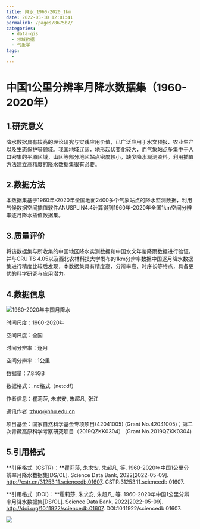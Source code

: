 ```yaml
---
title: 降水_1960-2020_1km
date: 2022-05-10 12:01:41
permalink: /pages/8675b7/
categories:
  - data-gis
  - 领域数据
  - 气象学
tags:
  - 
---
```

# 中国1公里分辨率月降水数据集（1960-2020年）

## **1.研究意义**

降水数据具有较高的理论研究与实践应用价值，已广泛应用于水文预报、农业生产以及生态保护等领域。我国地域辽阔，地形起伏变化较大，而气象站点多集中于人口密集的平原区域，山区等部分地区站点密度较小，缺少降水观测资料。利用插值方法建立高精度的降水数据集很有必要。



## **2.数据方法**

本数据集基于1960年-2020年全国地面2400多个气象站点的降水监测数据，利用气候数据空间插值软件ANUSPLIN4.4计算得到1960年-2020年全国1km空间分辨率逐月降水插值数据集。



## **3.质量评价**

将该数据集与所收集的中国地区降水实测数据和中国水文年鉴降雨数据进行验证，并与CRU TS 4.05以及西北农林科技大学发布的1km分辨率数据中国逐月降水数据集进行精度比较后发现，本数据集具有精度高、分辨率高、时序长等特点，具备更优的科学研究与应用潜力。



## **4.数据信息**

![1960-2020年中国月降水](http://pics.landcover100.com/pics/20222210/6279e49fc7d99.png)

时间尺度：1960-2020年

空间尺度：全国

时间分辨率：逐月

空间分辨率：1公里

数据量：7.84GB

数据格式：.nc格式（netcdf）

作者信息：瞿莉莎,  朱求安,  朱超凡,  张江

通讯作者 :zhuq@hhu.edu.cn

项目基金：国家自然科学基金专项项目(42041005) (Grant No.42041005)；第二次青藏高原科学考察研究项目（2019QZKK0304） (Grant No.2019QZKK0304)





## **5.引用格式**

**引用格式（CSTR）：**瞿莉莎, 朱求安, 朱超凡, 等. 1960-2020年中国1公里分辨率月降水数据集[DS/OL]. Science Data Bank, 2022[2022-05-09]. http://cstr.cn/31253.11.sciencedb.01607. CSTR:31253.11.sciencedb.01607.

**引用格式（DOI）：**瞿莉莎, 朱求安, 朱超凡, 等. 1960-2020年中国1公里分辨率月降水数据集[DS/OL]. Science Data Bank, 2022[2022-05-09]. http://doi.org/10.11922/sciencedb.01607. DOI:10.11922/sciencedb.01607.

![](http://pics.landcover100.com/pics///624584e512ace.jpg)